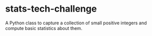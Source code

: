 # stats-tech-challenge
A Python class to capture a collection of small positive integers and compute basic statistics about them.
